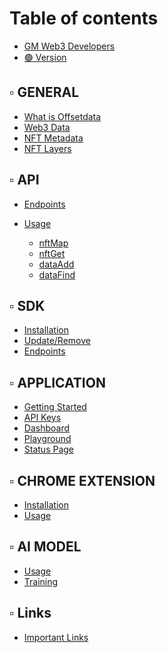 # Table of contents

* [GM Web3 Developers](README.md)
* [🟢 Version](version.md)

## ▫ GENERAL

* [What is Offsetdata](general/what-is-offsetdata.md)
* [Web3 Data](general/web3-data.md)
* [NFT Metadata](general/nft-metadata.md)
* [NFT Layers](general/nft-layers.md)

## ▫ API

* [Endpoints](api/endpoints.md)
* [Usage](api/usage.md)
  * [nftMap](api/usage/nftmap.md)
  * [nftGet](api/usage/nftget.md)
  * [dataAdd](api/usage/dataadd.md)
  * [dataFind](api/usage/datafind.md)

  <!-- * [nftAdd](api/usage/nftadd.md)
  * [nftDel](api/usage/nftdel.md)
  * [nftUpd](api/usage/nftupd.md)
  * [nftMod](api/usage/nftmod.md)
  * [nftSearch](api/usage/nftsearch.md)
  * [nftMapAll](api/usage/nftmapall.md)
  * [dataAdd](api/usage/dataadd.md)
  * [dataVerify](api/usage/dataverify.md)
  * [dataFind](api/usage/datafind.md)
  * [dataAll](api/usage/dataall.md)
  * [priceGet](api/usage/priceget.md)
  * [txGet](api/usage/txget.md)
  * [userRevokeKey](api/usage/userrevokekey.md)
  * [userUsage](api/usage/userusage.md)
  * [version](api/usage/version.md) -->


## ▫ SDK

* [Installation](sdk/installation.md)
* [Update/Remove](sdk/update-remove.md)
* [Endpoints](sdk/endpoints.md)
<!-- * [Usage](sdk/usage.md) -->

## ▫ APPLICATION

* [Getting Started](application/getting-started.md)
* [API Keys](application/api-keys.md)
* [Dashboard](application/dashboard.md)
* [Playground](application/playground.md)
* [Status Page](application/status-page.md)

## ▫ CHROME EXTENSION

* [Installation](chrome-extension/installation.md)
* [Usage](chrome-extension/usage.md)

## ▫ AI MODEL

* [Usage](ai-model/usage.md)
* [Training](ai-model/training.md)

<!-- ## ▫ PRICING

* [Prices](pricing/prices.md)
* [Payment Methods](pricing/payment-methods.md)
* [Units Explained](pricing/units-explained.md)
* [Upgrade](pricing/upgrade.md) -->

## ▫ Links

* [Important Links](links/important-links.md)
